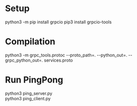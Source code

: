 
# Setup

python3 -m pip install grpcio
pip3 install grpcio-tools

# Compilation

python3 -m grpc_tools.protoc --proto_path=. --python_out=. --grpc_python_out=. services.proto

# Run PingPong

python3 ping_server.py  
python3 ping_client.py 
